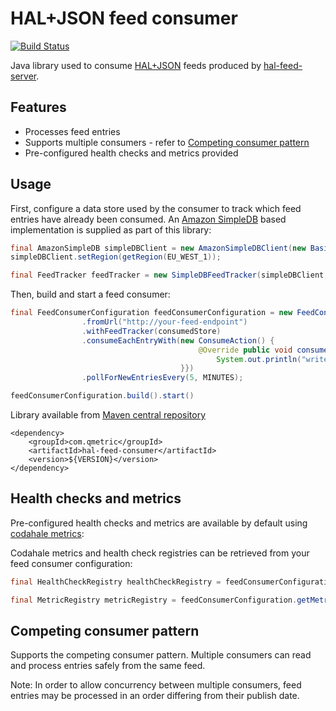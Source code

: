 HAL+JSON feed consumer
======================

[![Build Status](https://travis-ci.org/qmetric/hal-feed-consumer.png)](https://travis-ci.org/qmetric/hal-feed-consumer)

Java library used to consume [HAL+JSON](http://stateless.co/hal_specification.html) feeds produced by [hal-feed-server](https://github.com/qmetric/hal-feed-server).

Features
---------

* Processes feed entries
* Supports multiple consumers - refer to [Competing consumer pattern](#competing-consumer-pattern)
* Pre-configured health checks and metrics provided


Usage
-----

First, configure a data store used by the consumer to track which feed entries have already been consumed.
An [Amazon SimpleDB](http://aws.amazon.com/simpledb/) based implementation is supplied as part of this library:

```java
final AmazonSimpleDB simpleDBClient = new AmazonSimpleDBClient(new BasicAWSCredentials("access key", "secret key"));
simpleDBClient.setRegion(getRegion(EU_WEST_1));

final FeedTracker feedTracker = new SimpleDBFeedTracker(simpleDBClient, "your-sdb-domain");
```

Then, build and start a feed consumer:

```java
final FeedConsumerConfiguration feedConsumerConfiguration = new FeedConsumerConfiguration()
                .fromUrl("http://your-feed-endpoint")
                .withFeedTracker(consumedStore)
                .consumeEachEntryWith(new ConsumeAction() {
                                          @Override public void consume(final ReadableRepresentation feedEntry) {
                                              System.out.println("write your code here to consume the next feed entry...");
                                      }})
                .pollForNewEntriesEvery(5, MINUTES);

feedConsumerConfiguration.build().start()
```

Library available from [Maven central repository](http://search.maven.org/)

```
<dependency>
    <groupId>com.qmetric</groupId>
    <artifactId>hal-feed-consumer</artifactId>
    <version>${VERSION}</version>
</dependency>
```


Health checks and metrics
-------------------------

Pre-configured health checks and metrics are available by default using [codahale metrics](http://metrics.codahale.com/):

Codahale metrics and health check registries can be retrieved from your feed consumer configuration:

```java
final HealthCheckRegistry healthCheckRegistry = feedConsumerConfiguration.getHealthCheckRegistry();

final MetricRegistry metricRegistry = feedConsumerConfiguration.getMetricRegistry();
```


Competing consumer pattern
--------------------------

Supports the competing consumer pattern. Multiple consumers can read and process entries safely from the same feed.

Note: In order to allow concurrency between multiple consumers, feed entries may be processed in an order differing from their publish date.
